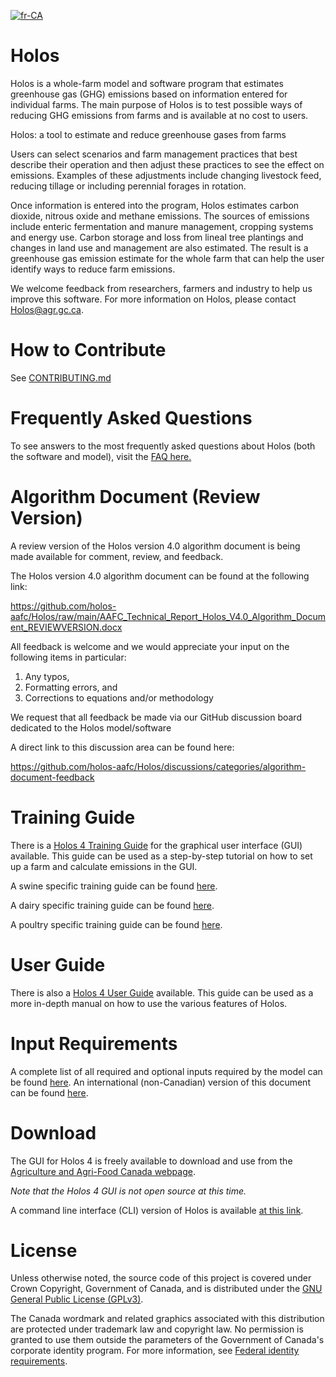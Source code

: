 [![fr-CA](https://img.shields.io/badge/lang-fr--CA-green.svg)](https://github.com/holos-aafc/Holos/blob/main/README.fr-CA.md)

# Holos
 
Holos is a whole-farm model and software program that estimates greenhouse gas (GHG) emissions based on information entered for individual farms. The main purpose of Holos is to test possible ways of reducing GHG emissions from farms and is available at no cost to users.

Holos: a tool to estimate and reduce greenhouse gases from farms

Users can select scenarios and farm management practices that best describe their operation and then adjust these practices to see the effect on emissions. Examples of these adjustments include changing livestock feed, reducing tillage or including perennial forages in rotation.

Once information is entered into the program, Holos estimates carbon dioxide, nitrous oxide and methane emissions. The sources of emissions include enteric fermentation and manure management, cropping systems and energy use. Carbon storage and loss from lineal tree plantings and changes in land use and management are also estimated. The result is a greenhouse gas emission estimate for the whole farm that can help the user identify ways to reduce farm emissions.

We welcome feedback from researchers, farmers and industry to help us improve this software. For more information on Holos, please contact Holos@agr.gc.ca.

# How to Contribute

See <a href="https://github.com/holos-aafc/Holos/blob/main/CONTRIBUTING.md" target="_blank">CONTRIBUTING.md</a>

# Frequently Asked Questions

To see answers to the most frequently asked questions about Holos (both the software and model), visit the <a href="https://github.com/holos-aafc/Holos/blob/main/H.Content/Documentation/FAQ/FAQ.md" target="_blank">FAQ here.</a>

# Algorithm Document (Review Version)

A review version of the Holos version 4.0 algorithm document is being made available for comment, review, and feedback.

The Holos version 4.0 algorithm document can be found at the following link:

<a href="[https://github.com/holos-aafc/Holos/blob/main/H.Content/Documentation/Training/Holos_4_Training_Guide.md](https://github.com/holos-aafc/Holos/raw/main/AAFC_Technical_Report_Holos_V4.0_Algorithm_Document_REVIEWVERSION.docx)" target="_blank">https://github.com/holos-aafc/Holos/raw/main/AAFC_Technical_Report_Holos_V4.0_Algorithm_Document_REVIEWVERSION.docx</a>

All feedback is welcome and we would appreciate your input on the following items in particular:

1. Any typos,
2. Formatting errors, and
3. Corrections to equations and/or methodology
 
We request that all feedback be made via our GitHub discussion board dedicated to the Holos model/software

A direct link to this discussion area can be found here:

<a href="https://github.com/holos-aafc/Holos/discussions/categories/algorithm-document-feedback" target="_blank">https://github.com/holos-aafc/Holos/discussions/categories/algorithm-document-feedback</a>

# Training Guide

There is a <a href="https://github.com/holos-aafc/Holos/blob/main/H.Content/Documentation/Training/Holos_4_Training_Guide.md" target="_blank">Holos 4 Training Guide</a> for the graphical user interface (GUI) available. This guide can be used as a step-by-step tutorial on how to set up a farm and calculate emissions in the GUI. 

A swine specific training guide can be found <a href="https://github.com/holos-aafc/Holos/blob/main/H.Content/Documentation/Swine%20Training%20Guide/Holos_4_Swine_Training_Guide.md" target="_blank">here</a>.

A dairy specific training guide can be found <a href="https://github.com/holos-aafc/Holos/blob/main/H.Content/Documentation/Dairy%20Training%20Guide/Holos_4_Dairy_Training_Guide.md" target="_blank">here</a>.

A poultry specific training guide can be found <a href="https://github.com/holos-aafc/Holos/blob/main/H.Content/Documentation/Poultry%20Training%20Guide/Holos_4_Training_Guide_Poultry.md" target="_blank">here</a>.

# User Guide

There is also a <a href="https://github.com/holos-aafc/Holos/blob/main/H.Content/Documentation/User%20Guide/User%20Guide.md" target="_blank">Holos 4 User Guide</a> available. This guide can be used as a more in-depth manual on how to use the various features of Holos.

# Input Requirements

A complete list of all required and optional inputs required by the model can be found <a href="https://github.com/holos-aafc/Holos/blob/main/H.Content/Documentation/Input%20Requirements/Input_Requirements_v4.md" target="_blank">here</a>. An international (non-Canadian) version of this document can be found <a href="https://github.com/holos-aafc/Holos/blob/main/H.Content/Documentation/Input%20Requirements/Input_Requirements_v4_International.md" target="_blank">here</a>.

# Download

The GUI for Holos 4 is freely available to download and use from the <a href="https://agriculture.canada.ca/en/agricultural-science-and-innovation/agricultural-research-results/holos-software-program"> Agriculture and Agri-Food Canada webpage</a>.

*Note that the Holos 4 GUI is not open source at this time.*

A command line interface (CLI) version of Holos is available <a href="https://agriculture.canada.ca/holos/cli/setup.exe">at this link</a>.

# License

Unless otherwise noted, the source code of this project is covered under Crown Copyright, Government of Canada, and is distributed under the <a href="https://github.com/holos-aafc/Holos/blob/main/LICENSE" target="_blank">GNU General Public License (GPLv3)</a>.

The Canada wordmark and related graphics associated with this distribution are protected under trademark law and copyright law. No permission is granted to use them outside the parameters of the Government of Canada's corporate identity program. For more information, see <a href="https://www.canada.ca/en/treasury-board-secretariat/topics/government-communications/federal-identity-requirements.html" target="_blank">Federal identity requirements</a>.
